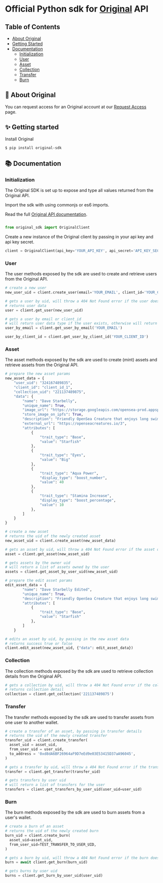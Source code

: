 # Official Python sdk for [Original](https://getoriginal.com) API

## Table of Contents

- [About Original](#-about-original)
- [Getting Started](#-getting-started)
- [Documentation](#-documentation)
  - [Initialization](#initialization)
  - [User](#user)
  - [Asset](#asset)
  - [Collection](#collection)
  - [Transfer](#transfer)
  - [Burn](#burn)

## 📝 About Original

You can request access for an Original account at our [Request Access](https://getoriginal.com/contact-us/) page.

## ✨ Getting started

Install Original

```bash
$ pip install original-sdk
```

## 📚 Documentation

### Initialization

The Original SDK is set up to expose and type all values returned from the Original API.

Import the sdk with using commonjs or es6 imports.

Read the full [Original API documentation](https://docs.getoriginal.com).

```python

from original_sdk import OriginalClient

```

Create a new instance of the Original client by passing in your api key and api key secret.

```python
client = OriginalClient(api_key='YOUR_API_KEY', api_secret='API_KEY_SECRET')
```

### User

The user methods exposed by the sdk are used to create and retrieve users from the Original API.

```python
# create a new user
new_user_uid = client.create_user(email='YOUR_EMAIL', client_id='YOUR_CLIENT_ID' )

# gets a user by uid, will throw a 404 Not Found error if the user does not exist
# returns user data
user = client.get_user(new_user_uid)

# gets a user by email or client_id
# will return user data type if the user exists, otherwise will return null
user_by_email = client.get_user_by_email('YOUR_EMAIL')

user_by_client_id = client.get_user_by_client_id('YOUR_CLIENT_ID')
```

### Asset

The asset methods exposed by the sdk are used to create (mint) assets and retrieve assets from the Original API.

```python
# prepare the new asset params
new_asset_data = {
    "user_uid": "324167489835",
    "client_id": "client_id_1",
    "collection_uid": "221137489875",
    "data": {
        "name": "Dave Starbelly",
        "unique_name": True,
        "image_url": "https://storage.googleapis.com/opensea-prod.appspot.com/puffs/3.png",
        "store_image_on_ipfs": True,
        "description": "Friendly OpenSea Creature that enjoys long swims in the ocean.",
        "external_url": "https://openseacreatures.io/3",
        "attributes": [
            {
                "trait_type": "Base",
                "value": "Starfish"
            },
            {
                "trait_type": "Eyes",
                "value": "Big"
            },
            {
                "trait_type": "Aqua Power",
                "display_type": "boost_number",
                "value": 40
            },
            {
                "trait_type": "Stamina Increase",
                "display_type": "boost_percentage",
                "value": 10
            },
        ]
    }
}

# create a new asset
# returns the uid of the newly created asset
new_asset_uid = client.create_asset(new_asset_data)

# gets an asset by uid, will throw a 404 Not Found error if the asset does not exist
asset = client.get_asset(new_asset_uid)

# gets assets by the owner uid
# will return a list of assets owned by the user
assets = client.get_asset_by_user_uid(new_asset_uid)

# prepare the edit asset params
edit_asset_data = {
        "name": "Dave Starbelly Edited",
        "unique_name": True,
        "description": "Friendly OpenSea Creature that enjoys long swims in the ocean. Edited"
        "attributes": [
            {
                "trait_type": "Base",
                "value": "Starfish"
            },
        ]
    }

# edits an asset by uid, by passing in the new asset data
# returns success true or false
client.edit_asset(new_asset_uid, {"data": edit_asset_data})
```

### Collection

The collection methods exposed by the sdk are used to retrieve collection details from the Original API.

```python
# gets a collection by uid, will throw a 404 Not Found error if the collection does not exist
# returns collection detail
collection = client.get_collection('221137489875')
```

### Transfer

The transfer methods exposed by the sdk are used to transfer assets from one user to another wallet.

```python
# create a transfer of an asset, by passing in transfer details
# returns the uid of the newly created transfer
transfer_uid = client.create_transfer(
  asset_uid = asset_uid,
  from_user_uid = user_uid,
  to_address = '0xd8dA6BF26964aF9D7eEd9e03E53415D37aA96045',
)

# gets a transfer by uid, will throw a 404 Not Found error if the transfer does not exist
transfer = client.get_transfer(transfer_uid)

# gets transfers by user uid
# will return a list of transfers for the user
transfers = client.get_transfers_by_user_uid(user_uid=user_uid)
```

### Burn

The burn methods exposed by the sdk are used to burn assets from a user's wallet.

```python
# create a burn of an asset
# returns the uid of the newly created burn
burn_uid = client.create_burn(
  asset_uid=asset_uid,
  from_user_uid=TEST_TRANSFER_TO_USER_UID,
)

# gets a burn by uid, will throw a 404 Not Found error if the burn does not exist
burn = await client.get_burn(burn_uid)

# gets burns by user uid
burns = client.get_burn_by_user_uid(user_uid)
```

